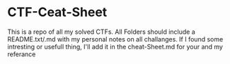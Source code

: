 # CTF-Ceat-Sheet

This is a repo of all my solved CTFs. All Folders should include a README.txt/.md with my personal notes on all challanges. If I found some intresting or 
usefull thing, I'll add it in the cheat-Sheet.md for your and my referance
